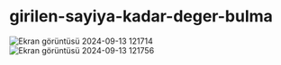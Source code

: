 # girilen-sayiya-kadar-deger-bulma
![Ekran görüntüsü 2024-09-13 121714](https://github.com/user-attachments/assets/44dd3f50-d903-4546-a7db-30f9dbc02e0c)
![Ekran görüntüsü 2024-09-13 121756](https://github.com/user-attachments/assets/c6827ef4-bcee-4456-be67-9bb49d95e531)
